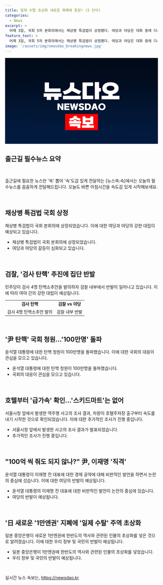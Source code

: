 ```yaml
---
title: 일제 수탈 초상화 새로운 화폐에 등장! (5 단어)
categories:
  - News
excerpt: >
  어제 3일, 국회 5차 본회의에서는 채상병 특검법이 상정됐다. 여당과 야당은 대화 중에 다시 대치 모습을 보였고, 검찰의 검사 탄핵 문제에도 뜨거운 갈등이 이어졌다. 또한, 윤석열 대통령에 대한 탄핵 청원 동의가 100만명을 돌파했으며, 서울시청 앞의 역주행 차량 사고 관련 사항이 확인됐다. 또한, 윤석열 대통령이 국민 1인당 25만원 민생지원금에 대한 발언으로 논란을 일으켰으며, 일본의 1만엔권에 관한 논란도 제기되고 있다.
feature_text: >
  어제 3일, 국회 5차 본회의에서는 채상병 특검법이 상정됐다. 여당과 야당은 대화 중에 다시 대치 모습을 보였고, 검찰의 검사 탄핵 문제에도 뜨거운 갈등이 이어졌다. 또한, 윤석열 대통령에 대한 탄핵 청원 동의가 100만명을 돌파했으며, 서울시청 앞의 역주행 차량 사고 관련 사항이 확인됐다. 또한, 윤석열 대통령이 국민 1인당 25만원 민생지원금에 대한 발언으로 논란을 일으켰으며, 일본의 1만엔권에 관한 논란도 제기되고 있다.
image: '/assets/img/newsdao_breakingnews.jpg'
---
```


<p><img src="/assets/img/newsdao_breakingnews.jpg" alt="ontimetimes 속보" /></p>

<h2 data-ke-size="size26">출근길 필수뉴스 요약</h2>

<p data-ke-size="size16">&nbsp;</p>

<p data-ke-size="size16">출근길에 필요한 뉴스만 '쏙' 뽑아 '속'도감 있게 전달하는 [뉴스쏙:속]에서는 오늘의 필수뉴스를 꼼꼼하게 전달해드립니다. 오늘도 바쁜 아침시간을 속도감 있게 시작해보세요.</p>

<p data-ke-size="size16">&nbsp;</p>

<h2 data-ke-size="size24">채상병 특검법 국회 상정</h2>

<p data-ke-size="size16">채상병 특검법이 국회 본회의에 상정되었습니다. 이에 대한 여당과 야당의 강한 대립이 예상되고 있습니다. </p>

<ul>
<li>채상병 특검법이 국회 본회의에 상정되었습니다.</li>
<li>여당과 야당의 갈등이 심화되고 있습니다.</li>
</ul>

<p data-ke-size="size16">&nbsp;</p>

<h2 data-ke-size="size24">검찰, '검사 탄핵' 추진에 집단 반발</h2>

<p data-ke-size="size16">민주당이 검사 4명 탄핵소추안을 발의하자 검찰 내부에서 반발이 일어나고 있습니다. 이에 따라 여야 간의 강한 대립이 예상됩니다. </p>

<table>
<tr>
<td style="text-align: center; height: 17px;"><b>검사 탄핵</b></td>
<td style="text-align: center; height: 17px;"><b>검찰 vs 야당</b></td>
</tr>
<tr>
<td style="text-align: center; height: 17px;">검사 4명 탄핵소추안 발의</td>
<td style="text-align: center; height: 17px;">검찰 내부 반발</td>
</tr>
</table>

<p data-ke-size="size16">&nbsp;</p>

<h2 data-ke-size="size24">'尹 탄핵' 국회 청원…'100만명' 돌파</h2>

<p data-ke-size="size16">윤석열 대통령에 대한 탄핵 청원이 100만명을 돌파했습니다. 이에 대한 국회의 대응이 관심을 모으고 있습니다. </p>

<ul>
<li>윤석열 대통령에 대한 탄핵 청원이 100만명을 돌파했습니다.</li>
<li>국회의 대응이 관심을 모으고 있습니다.</li>
</ul>

<p data-ke-size="size16">&nbsp;</p>

<h2 data-ke-size="size24">호텔부터 '급가속' 확인…'스키드마트'는 없어</h2>

<p data-ke-size="size16">서울시청 앞에서 발생한 역주행 사고의 조사 결과, 차량이 호텔주차장 출구부터 속도를 내기 시작한 것으로 확인되었습니다. 이에 대한 추가적인 조사가 진행 중입니다.</p>

<ul>
<li>서울시청 앞에서 발생한 사고의 조사 결과가 발표되었습니다.</li>
<li>추가적인 조사가 진행 중입니다.</li>
</ul>

<p data-ke-size="size16">&nbsp;</p>

<h2 data-ke-size="size24">"100억 씩 줘도 되지 않나?" 尹, 이재명 '직격'</h2>

<p data-ke-size="size16">윤석열 대통령이 이재명 전 대표에 대한 경제 공약에 대해 비판적인 발언을 하면서 논란의 중심에 섰습니다. 이에 대한 여당의 반발이 예상됩니다.</p>

<ul>
<li>윤석열 대통령의 이재명 전 대표에 대한 비판적인 발언이 논란의 중심에 있습니다.</li>
<li>여당의 반발이 예상됩니다.</li>
</ul>

<p data-ke-size="size16">&nbsp;</p>

<h2 data-ke-size="size24">'日 새로운 '1만엔권' 지폐에 '일제 수탈' 주역 초상화</h2>

<p data-ke-size="size16">일본 중앙은행이 새로운 1만엔권에 한반도의 역사와 관련된 인물의 초상화를 넣은 것으로 알려졌습니다. 이에 대한 우리 정부 및 국민의 반발이 예상됩니다.</p>

<ul>
<li>일본 중앙은행이 1만엔권에 한반도의 역사와 관련된 인물의 초상화를 넣었습니다.</li>
<li>우리 정부 및 국민의 반발이 예상됩니다.</li>
</ul>

<p data-ke-size="size16">&nbsp;</p>
실시간 뉴스 속보는, <a href="https://newsdao.kr" rel="dofollow">https://newsdao.kr</a>


